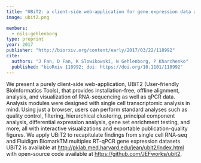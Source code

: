 ```yaml
---
title: "UBiT2: a client-side web-application for gene expression data analysis"
image: ubit2.png

members:
  - nils-gehlenborg
type: preprint
year: 2017
publisher: "http://biorxiv.org/content/early/2017/03/22/118992"
cite:
  authors: "J Fan, D Fan, K Slowikowski, N Gehlenborg, P Kharchenko"
  published: "bioRxiv 118992; doi: https://doi.org/10.1101/118992"
---
```

We present a purely client-side web-application, UBiT2 (User-friendly BioInformatics Tools), that provides installation-free, offline alignment, analysis, and visualization of RNA-sequencing as well as qPCR data. Analysis modules were designed with single cell transcriptomic analysis in mind. Using just a browser, users can perform standard analyses such as quality control, filtering, hierarchical clustering, principal component analysis, differential expression analysis, gene set enrichment testing, and more, all with interactive visualizations and exportable publication-quality figures. We apply UBiT2 to recapitulate findings from single cell RNA-seq and Fluidigm BiomarkTM multiplex RT-qPCR gene expression datasets. UBiT2 is available at http://pklab.med.harvard.edu/jean/ubit2/index.html with open-source code available at https://github.com/JEFworks/ubit2.